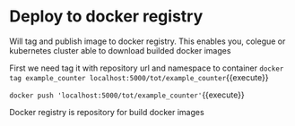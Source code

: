 # Deploy to docker registry

Will tag and publish image to docker registry. 
This enables you, colegue or kubernetes cluster able to download builded docker images

First we need tag it with repository url and namespace to container
`docker tag example_counter localhost:5000/tot/example_counter`{{execute}}

`docker push 'localhost:5000/tot/example_counter'`{{execute}}

Docker registry is repository for build docker images